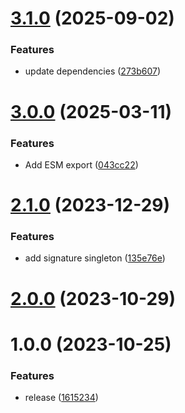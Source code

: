 # [3.1.0](https://github.com/fgiova/aws-signature/compare/3.0.0...3.1.0) (2025-09-02)


### Features

* update dependencies ([273b607](https://github.com/fgiova/aws-signature/commit/273b6072d2036d1bd143b7e77a7670c2c1597fe3))

# [3.0.0](https://github.com/fgiova/aws-signature/compare/2.1.0...3.0.0) (2025-03-11)


### Features

* Add ESM export ([043cc22](https://github.com/fgiova/aws-signature/commit/043cc227024c6644caf582eec2818b1b86da29cd))

# [2.1.0](https://github.com/fgiova/aws-signature/compare/2.0.0...2.1.0) (2023-12-29)


### Features

* add signature singleton ([135e76e](https://github.com/fgiova/aws-signature/commit/135e76e74a24f2c326fd400595dac1d627d81587))

# [2.0.0](https://github.com/fgiova/aws-signature/compare/1.0.0...2.0.0) (2023-10-29)

# 1.0.0 (2023-10-25)


### Features

* release ([1615234](https://github.com/fgiova/aws-signature/commit/16152340f869b281245508d1ad8de7ca5004386f))

